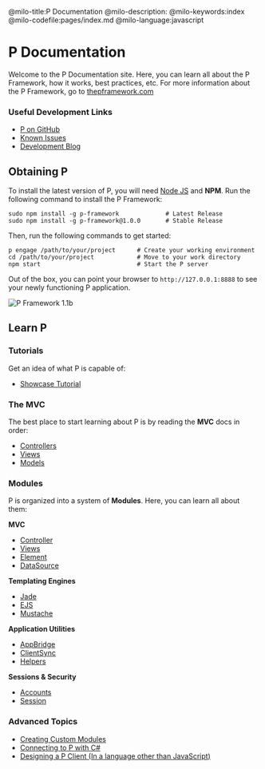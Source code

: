 @milo-title:P Documentation
@milo-description:
@milo-keywords:index
@milo-codefile:pages/index.md
@milo-language:javascript

# P Documentation

Welcome to the P Documentation site. Here, you can learn all about the P Framework, how it
works, best practices, etc. For more information about the P Framework, go to
[thepframework.com](http://thepframework.com/)

### Useful Development Links

* [P on GitHub](https://github.com/hydrais/p-framework/)
* [Known Issues](https://github.com/hydrais/p-framework/issues?labels=bug&milestone=&page=1&state=open)
* [Development Blog](http://blog.thepframework.com/?cat=3)

## Obtaining P

To install the latest version of P, you will need [Node JS](http://nodejs.org) and **NPM**.
Run the following command to install the P Framework:

    sudo npm install -g p-framework             # Latest Release
    sudo npm install -g p-framework@1.0.0       # Stable Release
	
Then, run the following commands to get started:

	p engage /path/to/your/project		# Create your working environment
	cd /path/to/your/project			# Move to your work directory
	npm start							# Start the P server
	
Out of the box, you can point your browser to `http://127.0.0.1:8888` to see your
newly functioning P application.

![P Framework 1.1b](/assets/img/screenshot1.png "P Framework version 1.1b, running in the browser.")


## Learn P

### Tutorials
Get an idea of what P is capable of:

* [Showcase Tutorial](http://thepframework.com/#tutorial)

### The MVC
The best place to start learning about P is by reading the **MVC** docs in order:

* [Controllers](/MVC/Controllers.html)
* [Views](/MVC/Views.html)
* [Models](/MVC/Models.html)

### Modules
P is organized into a system of **Modules**. Here, you can learn all about them:

**MVC**

* [Controller](#)
* [Views](#)
* [Element](#)
* [DataSource](#)

**Templating Engines**

* [Jade](#)
* [EJS](#)
* [Mustache](#)

**Application Utilities**

* [AppBridge](#)
* [ClientSync](#)
* [Helpers](#)

**Sessions & Security**

* [Accounts](#)
* [Session](#)

### Advanced Topics

* [Creating Custom Modules](#)
* [Connecting to P with C#](#)
* [Designing a P Client (In a language other than JavaScript)](#)